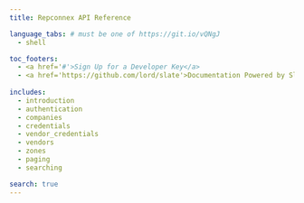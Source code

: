 ```yaml
---
title: Repconnex API Reference

language_tabs: # must be one of https://git.io/vQNgJ
  - shell  

toc_footers:
  - <a href='#'>Sign Up for a Developer Key</a>
  - <a href='https://github.com/lord/slate'>Documentation Powered by Slate</a>
  
includes:
  - introduction
  - authentication    
  - companies
  - credentials
  - vendor_credentials
  - vendors
  - zones
  - paging
  - searching  

search: true
---
```


